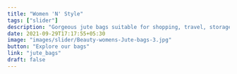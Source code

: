 ```yaml
---
title: "Women 'N' Style"
tags: ["slider"]
description: "Gorgeous jute bags suitable for shopping, travel, storage and much more."
date: 2021-09-29T17:17:55+05:30
image: "images/slider/Beauty-womens-Jute-bags-3.jpg"
button: "Explore our bags"
link: "jute_bags"
draft: false
---
```

